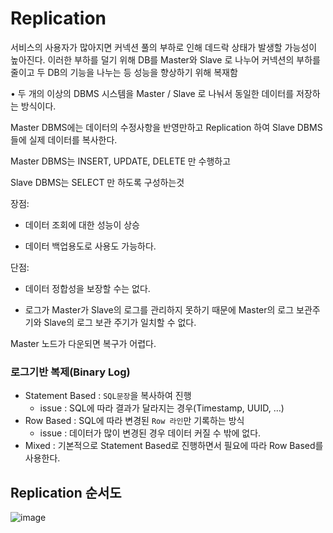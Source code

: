 # Replication
서비스의 사용자가 많아지면 커넥션 풀의 부하로 인해 데드락 상태가 발생할 가능성이 높아진다.
이러한 부하를 덜기 위해 DB를 Master와 Slave 로 나누어 커넥션의 부하를 줄이고 두 DB의 기능을 나누는 등 성능을 향상하기 위해 복재함

• 두 개의 이상의 DBMS 시스템을 Master / Slave 로 나눠서 동일한 데이터를 저장하는 방식이다.

Master DBMS에는 데이터의 수정사항을 반영만하고 Replication 하여 Slave DBMS들에 실제 데이터를 복사한다.

Master DBMS는 INSERT, UPDATE, DELETE 만 수행하고

Slave DBMS는 SELECT 만 하도록 구성하는것

장점: 

- 데이터 조회에 대한 성능이 상승 

- 데이터 백업용도로 사용도 가능하다.

단점: 

- 데이터 정합성을 보장할 수는 없다.

- 로그가 Master가 Slave의 로그를 관리하지 못하기 때문에 Master의 로그 보관주기와 Slave의 로그 보관 주기가 일치할 수 없다.

Master 노드가 다운되면 복구가 어렵다.

### **로그기반 복제(Binary Log)**

- Statement Based : `SQL문장`을 복사하여 진행
    - issue : SQL에 따라 결과가 달라지는 경우(Timestamp, UUID, …)
- Row Based : SQL에 따라 변경된 `Row 라인`만 기록하는 방식
    - issue : 데이터가 많이 변경된 경우 데이터 커질 수 밖에 없다.
- Mixed : 기본적으로 Statement Based로 진행하면서 필요에 따라 Row Based를 사용한다.

## Replication 순서도
![image](https://velog.velcdn.com/images%2Fzpswl45%2Fpost%2F53d75593-4db1-442f-9033-9eeed22c1fc2%2F%E1%84%89%E1%85%B3%E1%84%8F%E1%85%B3%E1%84%85%E1%85%B5%E1%86%AB%E1%84%89%E1%85%A3%E1%86%BA%202021-12-08%20%E1%84%8B%E1%85%A9%E1%84%92%E1%85%AE%2010.53.14.png)